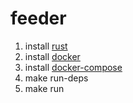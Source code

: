# feeder

1. install [rust](https://www.rust-lang.org/tools/install)
2. install [docker](https://docs.docker.com/get-docker/)
3. install [docker-compose](https://docs.docker.com/compose/install)
4. make run-deps
5. make run
